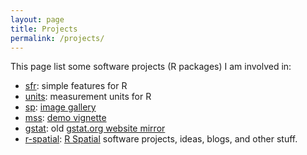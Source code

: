 ```yaml
---
layout: page
title: Projects
permalink: /projects/
---
```


This page list some software projects (R packages) I am involved in:

* [sfr](https://github.com/edzer/sfr): simple features for R
* [units](https://github.com/edzer/units): measurement units for R
* [sp](https://github.com/edzer/sp/): [image gallery](https://edzer.github.io/sp/)
* [mss](https://github.com/edzer/mss/): [demo vignette](https://edzer.github.io/mss/)
* [gstat](https://github.com/edzer/gstat/): old [gstat.org website mirror](https://edzer.github.io/gstat/)
* [r-spatial](http://r-spatial.org/): [R Spatial](http://r-spatial.org/) software projects, ideas, blogs, and other stuff.
